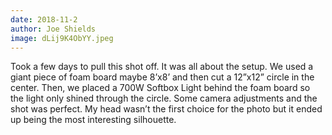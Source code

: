 ```yaml
---
date: 2018-11-2
author: Joe Shields
image: dLij9K4ObYY.jpeg
---
```

Took a few days to pull this shot off. It was all about the setup. We used a giant piece of foam board maybe 8’x8’ and then cut a 12”x12” circle in the center. Then, we placed a 700W Softbox Light behind the foam board so the light only shined through the circle. Some camera adjustments and the shot was perfect. My head wasn’t the first choice for the photo but it ended up being the most interesting silhouette.